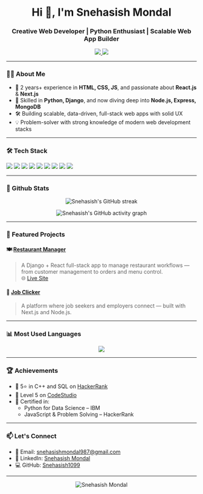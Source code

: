 <!--
**Snehasish1099/Snehasish1099** is a ✨ _special_ ✨ repository because its `README.md` (this file) appears on your GitHub profile.

Here are some ideas to get you started:

- 🔭 I’m currently working on ...
- 🌱 I’m currently learning ...
- 👯 I’m looking to collaborate on ...
- 🤔 I’m looking for help with ...
- 💬 Ask me about ...
- 📫 How to reach me: ...
- 😄 Pronouns: ...
- ⚡ Fun fact: ...
-->
<h1 align="center">Hi 👋, I'm Snehasish Mondal</h1>
<h3 align="center">Creative Web Developer | Python Enthusiast | Scalable Web App Builder</h3>

<p align="center">
  <a href="https://www.linkedin.com/in/snehasish-mondal-aa5973223/" target="_blank">
    <img src="https://img.shields.io/badge/LinkedIn-0A66C2?style=flat-square&logo=linkedin&logoColor=white"/>
  </a>
  <a href="mailto:snehasishmondal987@gmail.com">
    <img src="https://img.shields.io/badge/Gmail-D14836?style=flat-square&logo=gmail&logoColor=white"/>
  </a>
</p>

---

### 🧑‍💻 About Me

- 🌱 2 years+ experience in **HTML, CSS, JS**, and passionate about **React.js** & **Next.js**
- 🧠 Skilled in **Python, Django**, and now diving deep into **Node.js, Express, MongoDB**
- 🛠 Building scalable, data-driven, full-stack web apps with solid UX
- 💡 Problem-solver with strong knowledge of modern web development stacks

---

### 🛠 Tech Stack

<p>
  <img src="https://img.shields.io/badge/HTML5-E34F26?style=for-the-badge&logo=html5&logoColor=white"/>
  <img src="https://img.shields.io/badge/CSS3-1572B6?style=for-the-badge&logo=css3&logoColor=white"/>
  <img src="https://img.shields.io/badge/JavaScript-F7DF1E?style=for-the-badge&logo=javascript&logoColor=black"/>
  <img src="https://img.shields.io/badge/React-20232A?style=for-the-badge&logo=react&logoColor=61DAFB"/>
  <img src="https://img.shields.io/badge/Next.js-black?style=for-the-badge&logo=next.js&logoColor=white"/>
  <img src="https://img.shields.io/badge/Python-3776AB?style=for-the-badge&logo=python&logoColor=white"/>
  <img src="https://img.shields.io/badge/Django-092E20?style=for-the-badge&logo=django&logoColor=white"/>
  <img src="https://img.shields.io/badge/Node.js-339933?style=for-the-badge&logo=node.js&logoColor=white"/>
  <img src="https://img.shields.io/badge/MongoDB-4EA94B?style=for-the-badge&logo=mongodb&logoColor=white"/>
</p>

---

### 🚀 Github Stats

<!-- GitHub Streak Stats -->
<p align="center">
  <img src="https://github-readme-streak-stats.demolab.com/?user=Snehasish1099&theme=tokyonight&hide_border=true" alt="Snehasish's GitHub streak" />
</p>

<!-- GitHub Contribution Graph -->
<p align="center">
  <img src="https://github-readme-activity-graph.vercel.app/graph?username=Snehasish1099&theme=tokyo-night&hide_border=true" alt="Snehasish's GitHub activity graph" />
</p>

---

### 🚀 Featured Projects

#### 🍽️ [Restaurant Manager](https://github.com/Snehasish1099/Restaurant_manager)  
> A Django + React full-stack app to manage restaurant workflows — from customer management to orders and menu control.  
🌐 [Live Site](https://restaurant-manager-coral.vercel.app/)

#### 💼 [Job Clicker](https://github.com/Snehasish1099/Job_Clickers)  
> A platform where job seekers and employers connect — built with Next.js and Node.js.

---

### 📊 Most Used Languages

<p align="center">
  <img src="https://github-readme-stats.vercel.app/api/top-langs/?username=Snehasish1099&layout=compact&theme=tokyonight" />
</p>

---

### 🏆 Achievements

- 🥇 5⭐ in C++ and SQL on [HackerRank](https://www.hackerrank.com/profile/snehasishmondal2)
- 🧪 Level 5 on [CodeStudio](https://www.naukri.com/code360/profile/9f00efd6-867a-49a9-9175-8ba3b6767086)
- 📜 Certified in:
  - Python for Data Science – IBM
  - JavaScript & Problem Solving – HackerRank

---

### 📫 Let's Connect

- 📧 Email: [snehasishmondal987@gmail.com](mailto:snehasishmondal987@gmail.com)
- 💼 LinkedIn: [Snehasish Mondal](https://www.linkedin.com/in/snehasish-mondal-aa5973223/)
- 💻 GitHub: [Snehasish1099](https://github.com/Snehasish1099)

---

<p align="center">
  <img src="https://komarev.com/ghpvc/?username=Snehasish1099&label=Profile%20views&color=blue&style=flat" alt="Snehasish Mondal" />
</p>
